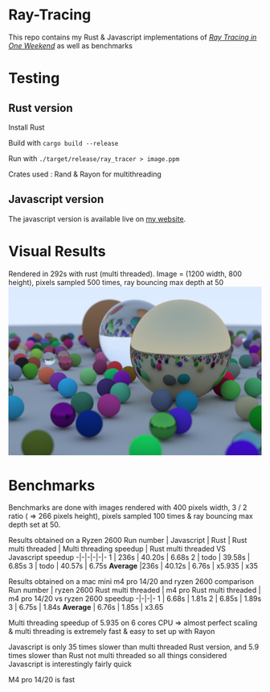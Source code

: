 # Ray-Tracing
This repo contains my Rust & Javascript implementations of [_Ray Tracing in One Weekend_](https://raytracing.github.io/books/RayTracingInOneWeekend.html) as well as benchmarks

# Testing

## Rust version
Install Rust

Build with ```cargo build --release```

Run with ```./target/release/ray_tracer > image.ppm```

Crates used : Rand & Rayon for multithreading

## Javascript version
The javascript version is available live on [my website](https://sylvainsenechal.github.io/Ray-Tracing/javascriptVersion/index.html).

# Visual Results
Rendered in 292s with rust (multi threaded). Image = (1200 width, 800 height), pixels sampled 500 times, ray bouncing max depth at 50
![GitHub Logo](/benchmarks/1200x500x50RustMulti.png)

# Benchmarks
Benchmarks are done with images rendered with 400 pixels width, 3 / 2 ratio ( => 266 pixels height), pixels sampled 100 times & ray bouncing max depth set at 50.

Results obtained on a Ryzen 2600
Run number | Javascript | Rust | Rust multi threaded | Multi threading speedup | Rust multi threaded VS Javascript speedup
-|-|-|-|-|-
1 | 236s | 40.20s | 6.68s
2 | todo | 39.58s | 6.85s
3 | todo | 40.57s | 6.75s
**Average** |236s | 40.12s | 6.76s | x5.935 | x35

Results obtained on a mac mini m4 pro 14/20 and ryzen 2600 comparison
Run number | ryzen 2600 Rust multi threaded | m4 pro Rust multi threaded | m4 pro 14/20 vs ryzen 2600 speedup
-|-|-|-
1 | 6.68s | 1.81s
2 | 6.85s | 1.89s
3 | 6.75s | 1.84s
**Average** | 6.76s | 1.85s | x3.65

Multi threading speedup of 5.935 on 6 cores CPU => almost perfect scaling & multi threading is extremely fast & easy to set up with Rayon

Javascript is only 35 times slower than multi threaded Rust version, and 5.9 times slower than Rust not multi threaded so all things considered Javascript is interestingly fairly quick

M4 pro 14/20 is fast
